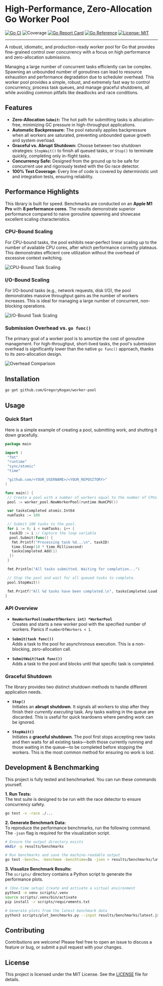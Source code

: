 # High-Performance, Zero-Allocation Go Worker Pool

[![Go CI](https://github.com/GregoryKogan/worker-pool/actions/workflows/go.yml/badge.svg?branch=main)](https://github.com/GregoryKogan/worker-pool/actions/workflows/go.yml)
![Coverage](https://img.shields.io/badge/Coverage-100.0%25-brightgreen)
[![Go Report Card](https://goreportcard.com/badge/github.com/GregoryKogan/worker-pool)](https://goreportcard.com/report/github.com/GregoryKogan/worker-pool)
[![Go Reference](https://pkg.go.dev/badge/github.com/GregoryKogan/worker-pool.svg)](https://pkg.go.dev/github.com/GregoryKogan/worker-pool)
[![License: MIT](https://img.shields.io/badge/License-MIT-blue.svg)](https://opensource.org/licenses/MIT)

---

A robust, idiomatic, and production-ready worker pool for Go that provides fine-grained control over concurrency with a focus on high performance and zero-allocation submissions.

Managing a large number of concurrent tasks efficiently can be complex. Spawning an unbounded number of goroutines can lead to resource exhaustion and performance degradation due to scheduler overhead. This worker pool provides a simple, robust, and extremely fast way to control concurrency, process task queues, and manage graceful shutdowns, all while avoiding common pitfalls like deadlocks and race conditions.

## Features

- **Zero-Allocation `Submit`:** The hot path for submitting tasks is allocation-free, minimizing GC pressure in high-throughput applications.
- **Automatic Backpressure:** The pool naturally applies backpressure when all workers are saturated, preventing unbounded queue growth and system overload.
- **Graceful vs. Abrupt Shutdown:** Choose between two shutdown strategies: `StopWait()` to finish all queued tasks, or `Stop()` to terminate quickly, completing only in-flight tasks.
- **Concurrency Safe:** Designed from the ground up to be safe for concurrent use and rigorously tested with the Go race detector.
- **100% Test Coverage:** Every line of code is covered by deterministic unit and integration tests, ensuring reliability.

## Performance Highlights

This library is built for speed. Benchmarks are conducted on an **Apple M1 Pro** with **8 performance cores**. The results demonstrate superior performance compared to naive goroutine spawning and showcase excellent scaling characteristics.

### CPU-Bound Scaling

For CPU-bound tasks, the pool exhibits near-perfect linear scaling up to the number of available CPU cores, after which performance correctly plateaus. This demonstrates efficient core utilization without the overhead of excessive context switching.

![CPU-Bound Task Scaling](results/plots/cpu_scaling.png)

### I/O-Bound Scaling

For I/O-bound tasks (e.g., network requests, disk I/O), the pool demonstrates massive throughput gains as the number of workers increases. This is ideal for managing a large number of concurrent, non-blocking operations.

![I/O-Bound Task Scaling](results/plots/io_scaling.png)

### Submission Overhead vs. `go func()`

The primary goal of a worker pool is to amortize the cost of goroutine management. For high-throughput, short-lived tasks, the pool's submission overhead is significantly lower than the native `go func()` approach, thanks to its zero-allocation design.

![Overhead Comparison](results/plots/overhead_comparison.png)

## Installation

```sh
go get github.com/GregoryKogan/worker-pool
```

## Usage

### Quick Start

Here is a simple example of creating a pool, submitting work, and shutting it down gracefully.

```go
package main

import (
 "fmt"
 "runtime"
 "sync/atomic"
 "time"

 "github.com/<YOUR_USERNAME>/<YOUR_REPOSITORY>"
)

func main() {
 // Create a pool with a number of workers equal to the number of CPUs.
 pool := worker_pool.NewWorkerPool(runtime.NumCPU())

 var tasksCompleted atomic.Int64
 numTasks := 100

 // Submit 100 tasks to the pool.
 for i := 0; i < numTasks; i++ {
  taskID := i // Capture the loop variable
  pool.Submit(func() {
   fmt.Printf("Processing task %d...\n", taskID)
   time.Sleep(10 * time.Millisecond)
   tasksCompleted.Add(1)
  })
 }

 fmt.Println("All tasks submitted. Waiting for completion...")

 // Stop the pool and wait for all queued tasks to complete.
 pool.StopWait()

 fmt.Printf("All %d tasks have been completed.\n", tasksCompleted.Load())
}
```

### API Overview

- **`NewWorkerPool(numberOfWorkers int) *WorkerPool`**  
    Creates and starts a new worker pool with the specified number of workers. Panics if `numberOfWorkers < 1`.

- **`Submit(task func())`**  
    Adds a task to the pool for asynchronous execution. This is a non-blocking, zero-allocation call.

- **`SubmitWait(task func())`**  
    Adds a task to the pool and blocks until that specific task is completed.

### Graceful Shutdown

The library provides two distinct shutdown methods to handle different application needs.

- **`Stop()`**  
    Initiates an **abrupt shutdown**. It signals all workers to stop after they finish their *currently executing* task. Any tasks waiting in the queue are discarded. This is useful for quick teardowns where pending work can be ignored.

- **`StopWait()`**  
    Initiates a **graceful shutdown**. The pool first stops accepting new tasks and then waits for all existing tasks—both those currently running and those waiting in the queue—to be completed before stopping the workers. This is the most common method for ensuring no work is lost.

## Development & Benchmarking

This project is fully tested and benchmarked. You can run these commands yourself.

**1. Run Tests:**  
The test suite is designed to be run with the race detector to ensure concurrency safety.

```sh
go test -v -race ./...
```

**2. Generate Benchmark Data:**  
To reproduce the performance benchmarks, run the following command. The `-json` flag is required for the visualization script.

```sh
# Ensure the output directory exists
mkdir -p results/benchmarks

# Run benchmarks and save the machine-readable output
go test -bench=. -benchmem -benchtime=3s -json > results/benchmarks/latest.json
```

**3. Visualize Benchmark Results:**  
The `scripts/` directory contains a Python script to generate the performance plots.

```sh
# (One-time setup) Create and activate a virtual environment
python3 -m venv scripts/.venv
source scripts/.venv/bin/activate
pip install -r scripts/requirements.txt

# Generate plots from the latest benchmark data
python3 scripts/plot_benchmarks.py --input results/benchmarks/latest.json
```

## Contributing

Contributions are welcome! Please feel free to open an issue to discuss a feature or bug, or submit a pull request with your changes.

## License

This project is licensed under the MIT License. See the [LICENSE](LICENSE) file for details.
